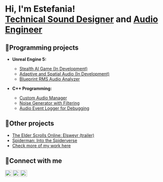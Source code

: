 <h1>Hi, I'm Estefania! <br/><a href="https://www.9csound.com/game-audio">Technical Sound Designer</a> and <a href="https://www.linkedin.com/in/e-briones-escalera/">Audio Engineer</a> 

<h2>👾Programming projects</h2>

- <b> Unreal Engine 5:</b>
  - [Stealth AI Game (In Development)](https://www.instagram.com/9csound/)
  - [Adaptive and Spatial Audio (In Development)](https://www.instagram.com/9csound/)
  - [Blueprint RMS Audio Analyzer](https://www.instagram.com/9csound/)

- <b> C++ Programming: </b>
  - [Custom Audio Manager](https://www.instagram.com/9csound/)
  - [Noise Generator with Filtering](https://www.instagram.com/9csound/)
  - [Audio Event Logger for Debugging](https://www.instagram.com/9csound/)

<h2>💝Other projects</h2>

- [The Elder Scrolls Online: Elsweyr (trailer)](https://www.9csound.com/sound-for-film/v/the-elder-scrolls-online-elsweyr)
- [Spiderman: Into the Spiderverse](https://www.9csound.com/sound-for-film/v/spiderman-into-the-spiderverse)
- [Check more of my work here](https://www.9csound.com/)

<h2>📧Connect with me</h2>

[<img align="left" alt="EstefaniaBriones | YouTube" width="22px" src="https://cdn.jsdelivr.net/npm/simple-icons@v3/icons/youtube.svg" />][youtube]
[<img align="left" alt="EstefaniaBriones | LinkedIn" width="22px" src="https://cdn.jsdelivr.net/npm/simple-icons@v3/icons/linkedin.svg" />][linkedin]
[<img align="left" alt="EstefaniaBriones | Instagram" width="22px" src="https://cdn.jsdelivr.net/npm/simple-icons@v3/icons/instagram.svg" />][instagram]

[youtube]: https://www.youtube.com/@9Csound
[instagram]: https://www.instagram.com/9csound/
[linkedin]: https://www.linkedin.com/in/e-briones-escalera/

